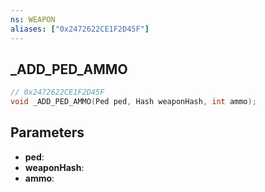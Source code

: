 ```yaml
---
ns: WEAPON
aliases: ["0x2472622CE1F2D45F"]
---
```

## _ADD_PED_AMMO

```c
// 0x2472622CE1F2D45F
void _ADD_PED_AMMO(Ped ped, Hash weaponHash, int ammo);
```

## Parameters
* **ped**:
* **weaponHash**:
* **ammo**:

